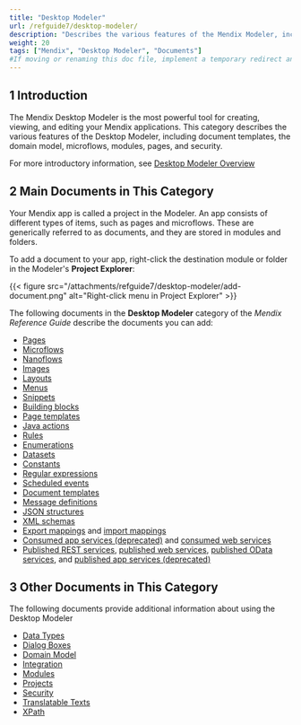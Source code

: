 ```yaml
---
title: "Desktop Modeler"
url: /refguide7/desktop-modeler/
description: "Describes the various features of the Mendix Modeler, including document templates, the domain model, microflows, modules, pages, and security."
weight: 20
tags: ["Mendix", "Desktop Modeler", "Documents"]
#If moving or renaming this doc file, implement a temporary redirect and let the respective team know they should update the URL in the product. See Mapping to Products for more details.1 Introduction
---
```


## 1 Introduction

The Mendix Desktop Modeler is the most powerful tool for creating, viewing, and editing your Mendix applications. This category describes the various features of the Desktop Modeler, including document templates, the domain model, microflows, modules, pages, and security.

For more introductory information, see [Desktop Modeler Overview](/refguide7/desktop-modeler-overview/)

## 2 Main Documents in This Category

Your Mendix app is called a project in the Modeler. An app consists of different types of items, such as pages and microflows. These are generically referred to as documents, and they are stored in modules and folders.

To add a document to your app, right-click the destination module or folder in the Modeler's **Project Explorer**:

{{< figure src="/attachments/refguide7/desktop-modeler/add-document.png" alt="Right-click menu in Project Explorer" >}}

The following documents in the **Desktop Modeler** category of the *Mendix Reference Guide* describe the documents you can add:

* [Pages](/refguide7/pages/)
* [Microflows](/refguide7/microflows/)
* [Nanoflows](/refguide7/nanoflows/)
* [Images](/refguide7/images/)
* [Layouts](/refguide7/layout/)
* [Menus](/refguide7/menu/)
* [Snippets](/refguide7/snippet/)
* [Building blocks](/refguide7/building-block/)
* [Page templates](/refguide7/page-templates/)
* [Java actions](/refguide7/java-actions/)
* [Rules](/refguide7/rules/)
* [Enumerations](/refguide7/enumerations/)
* [Datasets](/refguide7/data-sets/)
* [Constants](/refguide7/constants/)
* [Regular expressions](/refguide7/regular-expressions/)
* [Scheduled events](/refguide7/scheduled-events/)
* [Document templates](/refguide7/document-templates/)
* [Message definitions](/refguide7/message-definitions/)
* [JSON structures](/refguide7/json-structures/)
* [XML schemas](/refguide7/xml-schemas/)
* [Export mappings](/refguide7/export-mappings/) and [import mappings](/refguide7/import-mappings/)
* [Consumed app services (deprecated)](/refguide7/consumed-app-services/) and [consumed web services](/refguide7/consumed-web-services/)
* [Published REST services](/refguide7/published-rest-services/), [published web services](/refguide7/published-web-services/), [published OData services](/refguide7/published-odata-services/), and [published app services (deprecated)](/refguide7/published-app-services/)

## 3 Other Documents in This Category

The following documents provide additional information about using the Desktop Modeler

* [Data Types](/refguide7/data-types/)
* [Dialog Boxes](/refguide7/dialogs/)
* [Domain Model](/refguide7/domain-model/)
* [Integration](/refguide7/integration/)
* [Modules](/refguide7/modules/)
* [Projects](/refguide7/project/)
* [Security](/refguide7/security/)
* [Translatable Texts](/refguide7/translatable-texts/)
* [XPath](/refguide7/xpath/)
